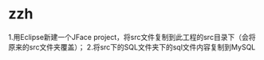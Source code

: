 # zzh
1.用Eclipse新建一个JFace project，将src文件复制到此工程的src目录下（会将原来的src文件夹覆盖）；
2.将src下的SQL文件夹下的sql文件内容复制到MySQL
